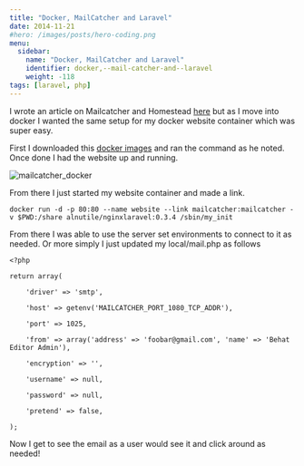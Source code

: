 ```yaml
---
title: "Docker, MailCatcher and Laravel"
date: 2014-11-21
#hero: /images/posts/hero-coding.png
menu:
  sidebar:
    name: "Docker, MailCatcher and Laravel"
    identifier: docker,--mail-catcher-and--laravel
    weight: -118
tags: [laravel, php]
---
```


I wrote an article on Mailcatcher and Homestead [here](http://www.alfrednutile.info/posts/93) but as I move into docker I wanted the same setup for my docker website container which was super easy.

First I downloaded this [docker images](https://registry.hub.docker.com/u/schickling/mailcatcher/) and ran the command as he noted. Once done I had the website up and running.

![mailcatcher_docker](https://dl.dropboxusercontent.com/s/w1mxwcw8129raxg/docker_behat.png?dl=0)

From there I just started my website container and made a link.

~~~
docker run -d -p 80:80 --name website --link mailcatcher:mailcatcher -v $PWD:/share alnutile/nginxlaravel:0.3.4 /sbin/my_init
~~~


From there I was able to use the server set environments to connect to it as needed. Or more simply I just updated my local/mail.php as follows

~~~
<?php

return array(

	'driver' => 'smtp',

	'host' => getenv('MAILCATCHER_PORT_1080_TCP_ADDR'),

	'port' => 1025,

	'from' => array('address' => 'foobar@gmail.com', 'name' => 'Behat Editor Admin'),

	'encryption' => '',

	'username' => null,

	'password' => null,

	'pretend' => false,

);

~~~

Now I get to see the email as a user would see it and click around as needed!

